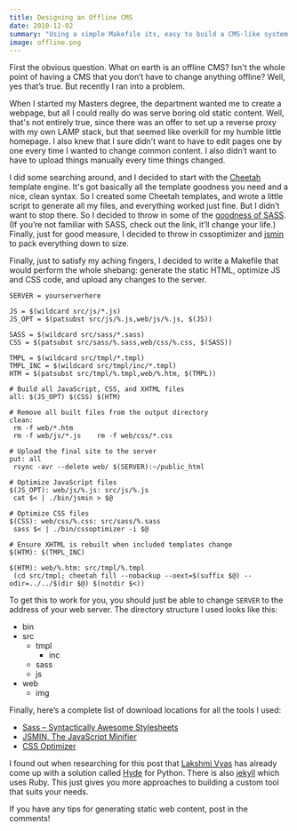 ```yaml
---
title: Designing an Offline CMS
date: 2010-12-02
summary: "Using a simple Makefile its, easy to build a CMS-like system that operates entirely offline."
image: offline.png
---
```


First the obvious question.
What on earth is an offline CMS?
Isn't the whole point of having a CMS that you don’t have to change anything offline? Well, yes that’s true.
But recently I ran into a problem.

When I started my Masters degree, the department wanted me to create a webpage, but all I could really do was serve boring old static content.
Well, that's not entirely true, since there was an offer to set up a reverse proxy with my own LAMP stack, but that seemed like overkill for my humble little homepage.
I also knew that I sure didn’t want to have to edit pages one by one every time I wanted to change common content.
I also didn’t want to have to upload things manually every time things changed.

I did some searching around, and I decided to start with the [Cheetah](http://www.cheetahtemplate.org/) template engine.
It's got basically all the template goodness you need and a nice, clean syntax.
So I created some Cheetah templates, and wrote a little script to generate all my files, and everything worked just fine.
But I didn’t want to stop there.
So I decided to throw in some of the [goodness of SASS](http://wiseheartdesign.com/articles/2010/01/18/the-demise-of-css-why-sass-and-languages-like-it-will-triumph/).
(If you’re not familiar with SASS, check out the link, it’ll change your life.)
Finally, just for good measure, I decided to throw in cssoptimizer and [jsmin](http://www.crockford.com/javascript/jsmin.html) to pack everything down to size.

Finally, just to satisfy my aching fingers, I decided to write a Makefile that would perform the whole shebang: generate the static HTML, optimize JS and CSS code, and upload any changes to the server.

~~~ text
SERVER = yourserverhere

JS = $(wildcard src/js/*.js)
JS_OPT = $(patsubst src/js/%.js,web/js/%.js, $(JS))

SASS = $(wildcard src/sass/*.sass)
CSS = $(patsubst src/sass/%.sass,web/css/%.css, $(SASS))

TMPL = $(wildcard src/tmpl/*.tmpl)
TMPL_INC = $(wildcard src/tmpl/inc/*.tmpl)
HTM = $(patsubst src/tmpl/%.tmpl,web/%.htm, $(TMPL))

# Build all JavaScript, CSS, and XHTML files
all: $(JS_OPT) $(CSS) $(HTM)

# Remove all built files from the output directory
clean:
 rm -f web/*.htm
 rm -f web/js/*.js    rm -f web/css/*.css

# Upload the final site to the server
put: all
 rsync -avr --delete web/ $(SERVER):~/public_html

# Optimize JavaScript files
$(JS_OPT): web/js/%.js: src/js/%.js
 cat $< | ./bin/jsmin > $@

# Optimize CSS files
$(CSS): web/css/%.css: src/sass/%.sass
 sass $< | ./bin/cssoptimizer -i $@

# Ensure XHTML is rebuilt when included templates change
$(HTM): $(TMPL_INC)

$(HTM): web/%.htm: src/tmpl/%.tmpl
 (cd src/tmpl; cheetah fill --nobackup --oext=$(suffix $@) --odir=../../$(dir $@) $(notdir $<))
~~~

To get this to work for you, you should just be able to change `SERVER` to the address of your web server.
The directory structure I used looks like this:

<!--lint disable list-item-spacing no-missing-blank-lines-->

* bin
* src
  * tmpl
    * inc
  * sass
  * js
* web
  * img

<!--lint enable list-item-spacing no-missing-blank-lines-->

Finally, here’s a complete list of download locations for all the tools I used:

* [Sass – Syntactically Awesome Stylesheets](http://sass-lang.com/)
* [JSMIN, The JavaScript Minifier](http://www.crockford.com/javascript/jsmin.html)
* [CSS Optimizer](http://mabblog.com/cssoptimizer/download.html)

I found out when researching for this post that [Lakshmi Vyas](https://github.com/lakshmivyas) has already come up with a solution called [Hyde](http://ringce.com/hyde) for Python.
There is also [jekyll](http://jekyllrb.com/) which uses Ruby.
This just gives you more approaches to building a custom tool that suits your needs.

If you have any tips for generating static web content, post in the comments!
